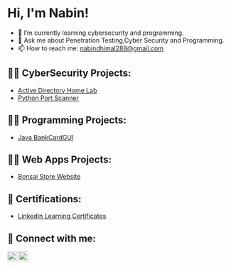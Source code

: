 <h1>Hi, I'm Nabin! </h1>


- 🌱 I’m currently learning cybersecurity and programming.
- 💬 Ask me about Penetration Testing,Cyber Security and Programming.
- 📫 How to reach me: nabindhimal288@gmail.com

<h2>👨‍💻 CyberSecurity Projects:</h2>


  - [Active Directory Home Lab](https://github.com/)
  - [Python Port Scanner](https://github.com/)


<h2>🧑‍💻 Programming Projects:</h2>

- [Java BankCardGUI](https://www.youtube.com/)

<h2>🧑‍💻 Web Apps Projects:</h2>

- [Bonsai Store Website](https://github.com/)

<h2> 📖 Certifications:</h2>

- [LinkedIn Learning Certificates](https://github.com/)


<h2> 🤳 Connect with me:</h2>


[<img align="left" alt="NabinDhimal | LinkedIn" width="22px" src="https://raw.githubusercontent.com/rahuldkjain/github-profile-readme-generator/master/src/images/icons/Social/linked-in-alt.svg" />][linkedin]
[<img align="left" alt="NabinDhimal | Instagram" width="22px" src="https://cdn.jsdelivr.net/npm/simple-icons@v3/icons/instagram.svg" />][instagram]


[instagram]: https://www.instagram.com/
[linkedin]: https://linkedin.com/in/

<!--
**nabindhimal/nabindhimal** is a ✨ _special_ ✨ repository because its `README.md` (this file) appears on your GitHub profile.

Here are some ideas to get you started:

- 🔭 I’m currently working on ...
- 🌱 I’m currently learning ...
- 👯 I’m looking to collaborate on ...
- 🤔 I’m looking for help with ...
- 💬 Ask me about ...
- 📫 How to reach me: ...
- 😄 Pronouns: ...
- ⚡ Fun fact: ...
-->
